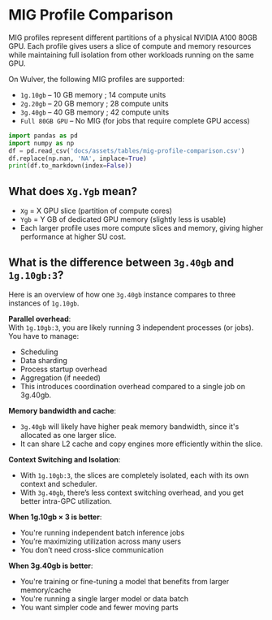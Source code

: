 # MIG Profile Comparison

MIG profiles represent different partitions of a physical NVIDIA A100 80GB GPU. Each profile gives users a slice of compute and memory resources while maintaining full isolation from other workloads running on the same GPU.

On Wulver, the following MIG profiles are supported:

- `1g.10gb` – 10 GB memory ; 14 compute units
- `2g.20gb` – 20 GB memory ; 28 compute units
- `3g.40gb` – 40 GB memory ; 42 compute units
- `Full 80GB GPU` – No MIG (for jobs that require complete GPU access)

```python exec="on"
import pandas as pd 
import numpy as np
df = pd.read_csv('docs/assets/tables/mig-profile-comparison.csv')
df.replace(np.nan, 'NA', inplace=True)
print(df.to_markdown(index=False))
```

## What does `Xg.Ygb` mean?

- `Xg` = X GPU slice (partition of compute cores)
- `Ygb` = Y GB of dedicated GPU memory (slightly less is usable)
- Each larger profile uses more compute slices and memory, giving higher performance at higher SU cost.

## What is the difference between `3g.40gb` and `1g.10gb:3`?

Here is an overview of how one `3g.40gb` instance compares to three instances of `1g.10gb`.

**Parallel overhead**:<br>
With `1g.10gb:3`, you are likely running 3 independent processes (or jobs). You have to manage:

- Scheduling
- Data sharding
- Process startup overhead
- Aggregation (if needed)
- This introduces coordination overhead compared to a single job on 3g.40gb.

**Memory bandwidth and cache**:<br>

- `3g.40gb` will likely have higher peak memory bandwidth, since it's allocated as one larger slice.
- It can share L2 cache and copy engines more efficiently within the slice.

**Context Switching and Isolation**:<br>

- With `1g.10gb:3`, the slices are completely isolated, each with its own context and scheduler.
- With `3g.40gb`, there’s less context switching overhead, and you get better intra-GPC utilization.

**When 1g.10gb × 3 is better**:<br>

- You're running independent batch inference jobs
- You’re maximizing utilization across many users
- You don’t need cross-slice communication

**When 3g.40gb is better**:<br>

- You're training or fine-tuning a model that benefits from larger memory/cache
- You're running a single larger model or data batch
- You want simpler code and fewer moving parts
